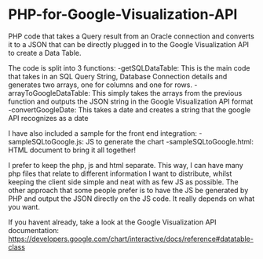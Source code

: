 # PHP-for-Google-Visualization-API
PHP code that takes a Query result from an Oracle connection and converts it to a JSON that can be directly plugged in to the Google Visualization API to create a Data Table.

The code is split into 3 functions:
-getSQLDataTable:
    This is the main code that takes in an SQL Query String, Database Connection details and generates two arrays, one for columns and one for rows.
-arrayToGoogleDataTable:
    This simply takes the arrays from the previous function and outputs the JSON string in the Google Visualization API format
-convertGoogleDate:
    This takes a date and creates a string that the google API recognizes as a date

I have also included a sample for the front end integration:
-sampleSQLtoGoogle.js:
  JS to generate the chart
-sampleSQLtoGoogle.html:
  HTML document to bring it all together!

I prefer to keep the php, js and html separate. This way, I can have many php files that relate to different information I want to distribute,
whilst keeping the client side simple and neat with as few JS as possible. The other approach that some people prefer is to have the JS be generated 
by PHP and output the JSON directly on the JS code. It really depends on what you want.  

If you havent already, take a look at the Google Visualization API documentation:
  https://developers.google.com/chart/interactive/docs/reference#datatable-class
  
